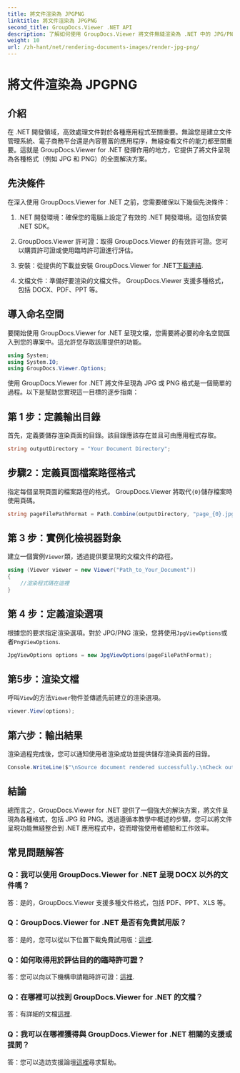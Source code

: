 ```yaml
---
title: 將文件渲染為 JPGPNG
linktitle: 將文件渲染為 JPGPNG
second_title: GroupDocs.Viewer .NET API
description: 了解如何使用 GroupDocs.Viewer 將文件無縫渲染為 .NET 中的 JPG/PNG，以增強使用者體驗和工作效率。
weight: 10
url: /zh-hant/net/rendering-documents-images/render-jpg-png/
---
```


# 將文件渲染為 JPGPNG

## 介紹

在 .NET 開發領域，高效處理文件對於各種應用程式至關重要。無論您是建立文件管理系統、電子商務平台還是內容豐富的應用程序，無縫查看文件的能力都至關重要。這就是 GroupDocs.Viewer for .NET 發揮作用的地方，它提供了將文件呈現為各種格式（例如 JPG 和 PNG）的全面解決方案。

## 先決條件

在深入使用 GroupDocs.Viewer for .NET 之前，您需要確保以下幾個先決條件：

1. .NET 開發環境：確保您的電腦上設定了有效的 .NET 開發環境。這包括安裝 .NET SDK。

2. GroupDocs.Viewer 許可證：取得 GroupDocs.Viewer 的有效許可證。您可以購買許可證或使用臨時許可證進行評估。

3. 安裝：從提供的下載並安裝 GroupDocs.Viewer for .NET[下載連結](https://releases.groupdocs.com/viewer/net/).

4. 文檔文件：準備好要渲染的文檔文件。 GroupDocs.Viewer 支援多種格式，包括 DOCX、PDF、PPT 等。

## 導入命名空間

要開始使用 GroupDocs.Viewer for .NET 呈現文檔，您需要將必要的命名空間匯入到您的專案中。這允許您存取該庫提供的功能。

```csharp
using System;
using System.IO;
using GroupDocs.Viewer.Options;
```

使用 GroupDocs.Viewer for .NET 將文件呈現為 JPG 或 PNG 格式是一個簡單的過程。以下是幫助您實現這一目標的逐步指南：

## 第 1 步：定義輸出目錄

首先，定義要儲存渲染頁面的目錄。該目錄應該存在並且可由應用程式存取。

```csharp
string outputDirectory = "Your Document Directory";
```

## 步驟2：定義頁面檔案路徑格式

指定每個呈現頁面的檔案路徑的格式。 GroupDocs.Viewer 將取代`{0}`儲存檔案時使用頁碼。

```csharp
string pageFilePathFormat = Path.Combine(outputDirectory, "page_{0}.jpg");
```

## 第 3 步：實例化檢視器對象

建立一個實例`Viewer`類，透過提供要呈現的文檔文件的路徑。

```csharp
using (Viewer viewer = new Viewer("Path_to_Your_Document"))
{
    //渲染程式碼在這裡
}
```

## 第 4 步：定義渲染選項

根據您的要求指定渲染選項。對於 JPG/PNG 渲染，您將使用`JpgViewOptions`或者`PngViewOptions`.

```csharp
JpgViewOptions options = new JpgViewOptions(pageFilePathFormat);
```

## 第5步：渲染文檔

呼叫`View`的方法`Viewer`物件並傳遞先前建立的渲染選項。

```csharp
viewer.View(options);
```

## 第六步：輸出結果

渲染過程完成後，您可以通知使用者渲染成功並提供儲存渲染頁面的目錄。

```csharp
Console.WriteLine($"\nSource document rendered successfully.\nCheck output in {outputDirectory}.");
```

## 結論

總而言之，GroupDocs.Viewer for .NET 提供了一個強大的解決方案，將文件呈現為各種格式，包括 JPG 和 PNG。透過遵循本教學中概述的步驟，您可以將文件呈現功能無縫整合到 .NET 應用程式中，從而增強使用者體驗和工作效率。

## 常見問題解答

### Q：我可以使用 GroupDocs.Viewer for .NET 呈現 DOCX 以外的文件嗎？

答：是的，GroupDocs.Viewer 支援多種文件格式，包括 PDF、PPT、XLS 等。

### Q：GroupDocs.Viewer for .NET 是否有免費試用版？

答：是的，您可以從以下位置下載免費試用版：[這裡](https://releases.groupdocs.com/).

### Q：如何取得用於評估目的的臨時許可證？

答：您可以向以下機構申請臨時許可證：[這裡](https://purchase.groupdocs.com/temporary-license/).

### Q：在哪裡可以找到 GroupDocs.Viewer for .NET 的文檔？

答：有詳細的文檔[這裡](https://tutorials.groupdocs.com/viewer/net/).

### Q：我可以在哪裡獲得與 GroupDocs.Viewer for .NET 相關的支援或提問？

答：您可以造訪支援論壇[這裡](https://forum.groupdocs.com/c/viewer/9)尋求幫助。